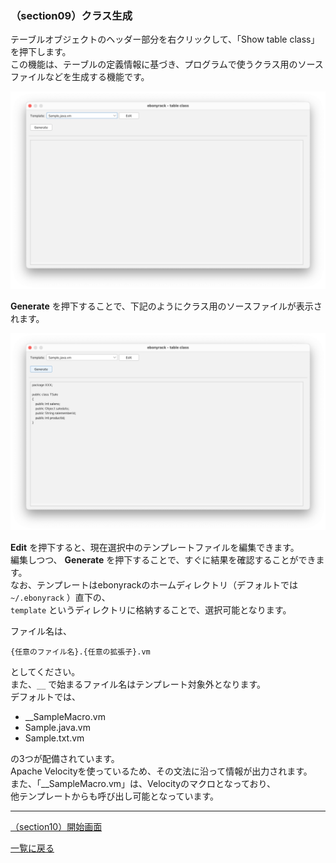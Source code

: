 ### （section09）クラス生成

テーブルオブジェクトのヘッダー部分を右クリックして、「Show table class」を押下します。  
この機能は、テーブルの定義情報に基づき、プログラムで使うクラス用のソースファイルなどを生成する機能です。  

![](../image/12_Main_02_TableClass.png)

 __Generate__ を押下することで、下記のようにクラス用のソースファイルが表示されます。  

![](../image/12_Main_03_TableClass.png)

 __Edit__ を押下すると、現在選択中のテンプレートファイルを編集できます。  
編集しつつ、 __Generate__ を押下することで、すぐに結果を確認することができます。  
なお、テンプレートはebonyrackのホームディレクトリ（デフォルトでは`~/.ebonyrack` ）直下の、  
`template` というディレクトリに格納することで、選択可能となります。  

ファイル名は、  

    {任意のファイル名}.{任意の拡張子}.vm

としてください。  
また、`__` で始まるファイル名はテンプレート対象外となります。  
デフォルトでは、  

* __SampleMacro.vm
* Sample.java.vm
* Sample.txt.vm

の3つが配備されています。  
Apache Velocityを使っているため、その文法に沿って情報が出力されます。  
また、「__SampleMacro.vm」は、Velocityのマクロとなっており、  
他テンプレートからも呼び出し可能となっています。  

---

[（section10）開始画面](section10.md)

[一覧に戻る](../manual.ja.md)
